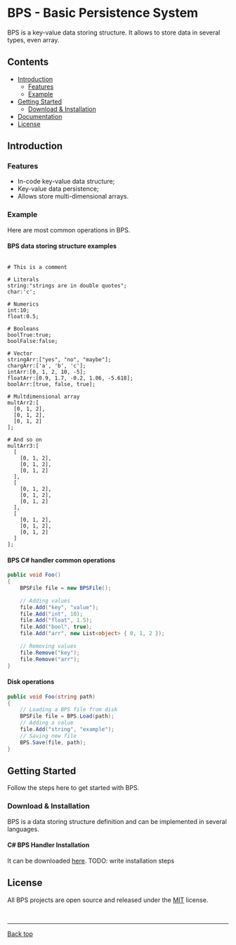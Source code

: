 # <a name="top"></a>BPS - Basic Persistence System

BPS is a key-value data storing structure. It allows to store data in several types, even array.


## <a name="menu"></a>Contents

- [Introduction](#introduction)
  * [Features](#features)
  * [Example](#example)
- [Getting Started](#getting-started)
  * [Download & Installation](#download)
- [Documentation](documentation/index.md)
- [License](#license)


## <a name="introduction"></a>Introduction

### <a name="features"></a>Features

- In-code key-value data structure;
- Key-value data persistence;
- Allows store multi-dimensional arrays.


### <a name="example"></a>Example

Here are most common operations in BPS.

#### BPS data storing structure examples

```

# This is a comment

# Literals
string:"strings are in double quotes";
char:'c';

# Numerics
int:10;
float:0.5;

# Booleans
boolTrue:true;
boolFalse:false;

# Vector
stringArr:["yes", "no", "maybe"];
chargArr:['a', 'b', 'c'];
intArr:[0, 1, 2, 10, -5];
floatArr:[0.9, 1.7, -0.2, 1.06, -5.618];
boolArr:[true, false, true];

# Multdimensional array
multArr2:[
  [0, 1, 2],
  [0, 1, 2],
  [0, 1, 2]
];

# And so on
multArr3:[
  [
    [0, 1, 2],
    [0, 1, 2],
    [0, 1, 2]
  ],
  [
    [0, 1, 2],
    [0, 1, 2],
    [0, 1, 2]
  ],
  [
    [0, 1, 2],
    [0, 1, 2],
    [0, 1, 2]
  ]
];

```

#### BPS C# handler common operations

```csharp
public void Foo()
{
    BPSFile file = new BPSFile();

    // Adding values
    file.Add("key", "value");
    file.Add("int", 10);
    file.Add("float", 1.5);
    file.Add("bool", true);
    file.Add("arr", new List<object> { 0, 1, 2 });

    // Removing values
    file.Remove("key");
    file.Remove("arr");
}
```

#### Disk operations
```csharp
public void Foo(string path)
{
    // Loading a BPS file from disk
    BPSFile file = BPS.Load(path);
    // Adding a value
    file.Add("string", "example");
    // Saving new file
    BPS.Save(file, path);
}
```


## <a name="getting-started"></a>Getting Started

Follow the steps here to get started with BPS.

### <a name="download"></a>Download & Installation

BPS is a data storing structure definition and can be implemented in several languages.

#### <a name="installation"></a> C# BPS Handler Installation

It can be downloaded [here]().
TODO: write installation steps


## <a name="license"></a>License

All BPS projects are open source and released under the [MIT](../LICENSE) license.

<br>

---

[Back top](#top)

<br>
